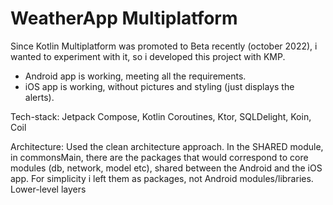 # WeatherApp Multiplatform

Since Kotlin Multiplatform was promoted to Beta recently (october 2022), i wanted to experiment with it, so i developed this project with KMP.
  - Android app is working, meeting all the requirements.
  - iOS app is working, without pictures and styling (just displays the alerts).

Tech-stack: Jetpack Compose, Kotlin Coroutines, Ktor, SQLDelight, Koin, Coil

Architecture:
Used the clean architecture approach.
In the SHARED module, in commonsMain, there are the packages that would correspond to core modules (db, network, model etc), shared between the Android and the iOS app. 
For simplicity i left them as packages, not Android modules/libraries.
Lower-level layers




